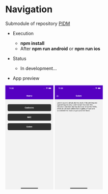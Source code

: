 # Navigation
Submodule of repository <a href="https://github.com/LuisFernando1407/pidm">PIDM</a>

- Execution
  - <b>npm install</b>
  - After <b>npm run android</b> or <b>npm run ios</b>

- Status
  - In development...

- App preview
<img src='assets/screenshot/home.png' width='30%' height='30%'/>

<img src='assets/screenshot/about.png' width='30%' height='30%'/>
